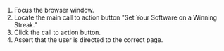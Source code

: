 1. Focus the browser window.
2. Locate the main call to action button "Set Your Software on a Winning Streak."
3. Click the call to action button.
4. Assert that the user is directed to the correct page.
